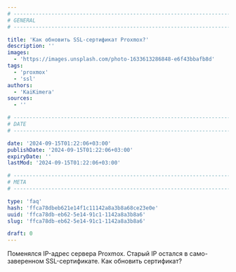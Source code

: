 ```yaml
---
# -------------------------------------------------------------------------------------------------------------------- #
# GENERAL
# -------------------------------------------------------------------------------------------------------------------- #

title: 'Как обновить SSL-сертификат Proxmox?'
description: ''
images:
  - 'https://images.unsplash.com/photo-1633613286848-e6f43bbafb8d'
tags:
  - 'proxmox'
  - 'ssl'
authors:
  - 'KaiKimera'
sources:
  - ''

# -------------------------------------------------------------------------------------------------------------------- #
# DATE
# -------------------------------------------------------------------------------------------------------------------- #

date: '2024-09-15T01:22:06+03:00'
publishDate: '2024-09-15T01:22:06+03:00'
expiryDate: ''
lastMod: '2024-09-15T01:22:06+03:00'

# -------------------------------------------------------------------------------------------------------------------- #
# META
# -------------------------------------------------------------------------------------------------------------------- #

type: 'faq'
hash: 'ffca78dbeb621e14f1c11142a8a3b8a68ce23e0e'
uuid: 'ffca78db-eb62-5e14-91c1-1142a8a3b8a6'
slug: 'ffca78db-eb62-5e14-91c1-1142a8a3b8a6'

draft: 0
---
```


Поменялся IP-адрес сервера Proxmox. Старый IP остался в само-заверенном SSL-сертификате. Как обновить сертификат?

<!--more-->
